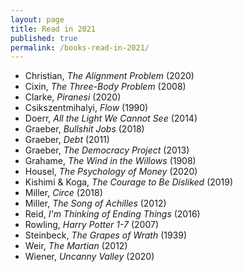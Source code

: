 ```yaml
---
layout: page
title: Read in 2021
published: true
permalink: /books-read-in-2021/
---
```


* Christian, _The Alignment Problem_ (2020) 
* Cixin, _The Three-Body Problem_ (2008) 
* Clarke, _Piranesi_ (2020) 
* Csikszentmihalyi, _Flow_ (1990) 
* Doerr, _All the Light We Cannot See_ (2014) 
* Graeber, _Bullshit Jobs_ (2018) 
* Graeber, _Debt_ (2011) 
* Graeber, _The Democracy Project_ (2013) 
* Grahame, _The Wind in the Willows_ (1908) 
* Housel, _The Psychology of Money_ (2020) 
* Kishimi & Koga, _The Courage to Be Disliked_ (2019) 
* Miller, _Circe_ (2018) 
* Miller, _The Song of Achilles_ (2012) 
* Reid, _I'm Thinking of Ending Things_ (2016) 
* Rowling, _Harry Potter 1-7_ (2007) 
* Steinbeck, _The Grapes of Wrath_ (1939) 
* Weir, _The Martian_ (2012) 
* Wiener, _Uncanny Valley_ (2020) 
